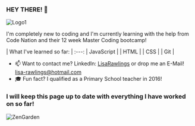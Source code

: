 ### HEY THERE! 👋

![Logo1](https://user-images.githubusercontent.com/77974013/105832635-1bd16780-5fc0-11eb-9b98-ee3b3daa2055.jpg)

<!-- **lisarawlings/lisarawlings** is a ✨ _special_ ✨ repository because its `README.md` (this file) appears on your GitHub profile. -->

I'm completely new to coding and I'm currently learning with the help from Code Nation and their 12 week Master Coding bootcamp!

| What I've learned so far: |
:---:
| JavaScript |
| HTML |
| CSS |
| Git |

- 📫 Want to contact me? LinkedIn: [LisaRawlings](https://www.linkedin.com/in/lisa-rawlings-115448204) or drop me an E-Mail! lisa-rawlings@hotmail.com
- 🎓 Fun fact? I qualified as a Primary School teacher in 2016!

### I will keep this page up to date with everything I have worked on so far!

![ZenGarden](https://www.youtube.com/embed/0wE7dM2tD6A)
